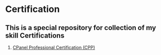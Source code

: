 # Certification
## This is a special repository for collection of my skill Certifications
1. [CPanel Professional Certification (CPP)](https://madhuryadutta.github.io/Certification/certification-cPanel-Professional-Certification-CPP-madhuryadutta.pdf)
